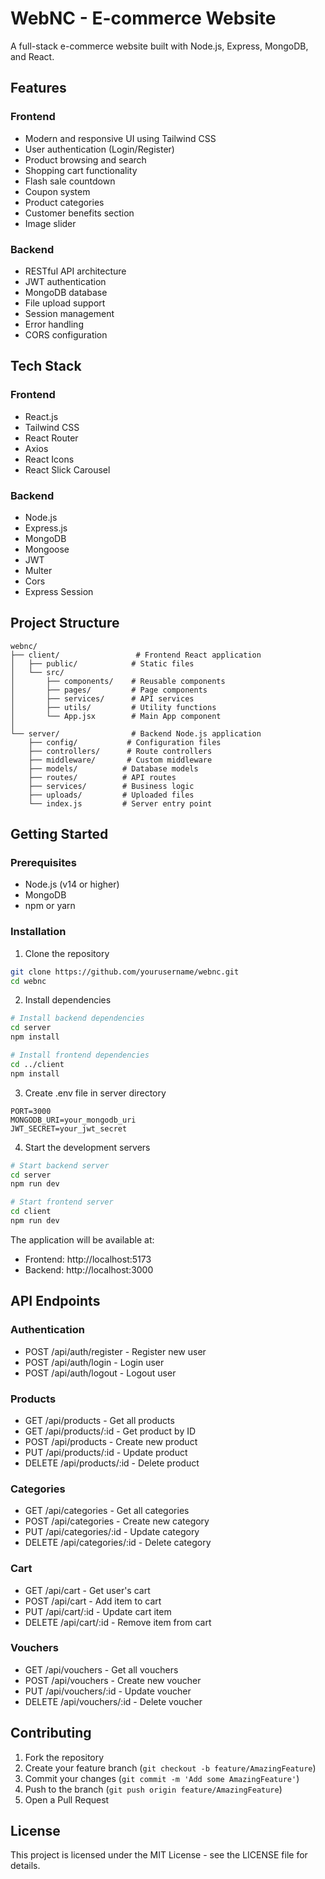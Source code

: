 # WebNC - E-commerce Website

A full-stack e-commerce website built with Node.js, Express, MongoDB, and React.

## Features

### Frontend
- Modern and responsive UI using Tailwind CSS
- User authentication (Login/Register)
- Product browsing and search
- Shopping cart functionality
- Flash sale countdown
- Coupon system
- Product categories
- Customer benefits section
- Image slider

### Backend
- RESTful API architecture
- JWT authentication
- MongoDB database
- File upload support
- Session management
- Error handling
- CORS configuration

## Tech Stack

### Frontend
- React.js
- Tailwind CSS
- React Router
- Axios
- React Icons
- React Slick Carousel

### Backend
- Node.js
- Express.js
- MongoDB
- Mongoose
- JWT
- Multer
- Cors
- Express Session

## Project Structure

```
webnc/
├── client/                 # Frontend React application
│   ├── public/            # Static files
│   └── src/
│       ├── components/    # Reusable components
│       ├── pages/         # Page components
│       ├── services/      # API services
│       ├── utils/         # Utility functions
│       └── App.jsx        # Main App component
│
└── server/                # Backend Node.js application
    ├── config/           # Configuration files
    ├── controllers/      # Route controllers
    ├── middleware/       # Custom middleware
    ├── models/          # Database models
    ├── routes/          # API routes
    ├── services/        # Business logic
    ├── uploads/         # Uploaded files
    └── index.js         # Server entry point
```

## Getting Started

### Prerequisites
- Node.js (v14 or higher)
- MongoDB
- npm or yarn

### Installation

1. Clone the repository
```bash
git clone https://github.com/yourusername/webnc.git
cd webnc
```

2. Install dependencies
```bash
# Install backend dependencies
cd server
npm install

# Install frontend dependencies
cd ../client
npm install
```

3. Create .env file in server directory
```env
PORT=3000
MONGODB_URI=your_mongodb_uri
JWT_SECRET=your_jwt_secret
```

4. Start the development servers
```bash
# Start backend server
cd server
npm run dev

# Start frontend server
cd client
npm run dev
```

The application will be available at:
- Frontend: http://localhost:5173
- Backend: http://localhost:3000

## API Endpoints

### Authentication
- POST /api/auth/register - Register new user
- POST /api/auth/login - Login user
- POST /api/auth/logout - Logout user

### Products
- GET /api/products - Get all products
- GET /api/products/:id - Get product by ID
- POST /api/products - Create new product
- PUT /api/products/:id - Update product
- DELETE /api/products/:id - Delete product

### Categories
- GET /api/categories - Get all categories
- POST /api/categories - Create new category
- PUT /api/categories/:id - Update category
- DELETE /api/categories/:id - Delete category

### Cart
- GET /api/cart - Get user's cart
- POST /api/cart - Add item to cart
- PUT /api/cart/:id - Update cart item
- DELETE /api/cart/:id - Remove item from cart

### Vouchers
- GET /api/vouchers - Get all vouchers
- POST /api/vouchers - Create new voucher
- PUT /api/vouchers/:id - Update voucher
- DELETE /api/vouchers/:id - Delete voucher

## Contributing

1. Fork the repository
2. Create your feature branch (`git checkout -b feature/AmazingFeature`)
3. Commit your changes (`git commit -m 'Add some AmazingFeature'`)
4. Push to the branch (`git push origin feature/AmazingFeature`)
5. Open a Pull Request

## License

This project is licensed under the MIT License - see the LICENSE file for details. 